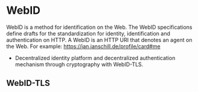 # WebID

WebID is a method for identification on the Web.
The WebID specifications define drafts for the standardization for identity, identification and authentication on HTTP.
A WebID is an HTTP URI that denotes an agent on the Web.
For example: https://jan.janschill.de/profile/card#me

- Decentralized identity platform and decentralized authentication mechanism through cryptography with WebID-TLS.



## WebID-TLS


